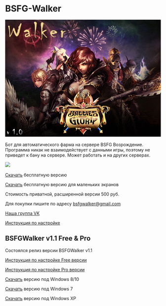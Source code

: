 # BSFG-Walker

![Image of Yaktocat](https://github.com/BSFG/BSFG-Walker/blob/master/walker.png)

Бот для автоматического фарма на сервере BSFG Возрождение.
Программа никак не взаимодействует с данными игры, поэтому не приведет к бану на сервере. Может работать и на других серверах.

[![](http://img.youtube.com/vi/lrHiOYXPudo/0.jpg)](http://www.youtube.com/watch?v=lrHiOYXPudo "")

[Скачать](https://github.com/BSFG/BSFG-Walker/raw/master/BSFG%20Walker.exe) бесплатную версию

[Скачать](https://github.com/BSFG/BSFG-Walker/raw/master/BSFG%20Walker%201366x768%20Edition.exe) бесплатную версию для маленьких экранов

Стоимость приватной, расширенной версии 500 руб.

Для покупки пишите по адресу bsfgwalker@gmail.com

[Наша группа VK](https://vk.com/club172474498)

[Инструкция по настройке](https://github.com/BSFG/BSFG-Walker/blob/master/Guide.md)



## BSFGWalker v1.1 Free & Pro


Состоялся релиз версии BSFGWalker v1.1

[Инструкция по настройке Free версии](https://github.com/BSFG/BSFG-Walker/blob/master/v%201.1/Guide%20v1.1%20Free.md)

[Инструкция по настройке Pro версии](https://github.com/BSFG/BSFG-Walker/blob/master/v%201.1/Guide%20v1.1%20Pro.md)

[Скачать](https://github.com/BSFG/BSFG-Walker/raw/master/v%201.1/BSFG%20Walker%20v1.1.exe) версию под Windows 8/10

[Скачать](https://github.com/BSFG/BSFG-Walker/raw/master/v%201.1/BSFG%20Walker%20v1.1%20Win7.exe) версию под Windows 7

[Скачать](https://github.com/BSFG/BSFG-Walker/raw/master/v%201.1/BSFG%20Walker%20v1.1%20WinXP.exe) версию под Windows XP
